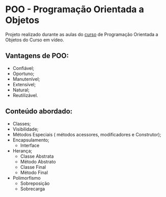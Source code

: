 # POO - Programação Orientada a Objetos

Projeto realizado durante as aulas do [curso](https://www.youtube.com/watch?v=KlIL63MeyMY&list=PLHz_AreHm4dkqe2aR0tQK74m8SFe-aGsY) de Programação Orientada a Objetos do Curso em vídeo.

## Vantagens de POO:
- Confiável;
- Oportuno;
- Manutenível;
- Extensível;
- Natural;
- Reutilizável.

## Conteúdo abordado:
- Classes;
- Visibilidade;
- Métodos Especiais ( métodos acessores, modificadores e Construtor);
- Encapsulamento;
  - Interface
- Herança;
  - Classe Abstrata
  - Método Abstrato
  - Classe Final
  - Método Final
- Polimorfismo
  - Sobreposição
  - Sobrecarga
